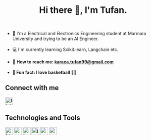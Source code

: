 <h1 align="center"> Hi there 👋, I'm Tufan.</h1>

<br>

<ul>
<li>🏫 I'm a Electrical and Electronics Engineering student at Marmara University and trying to be an AI Engineer.</li>
<br>
<li>💻 I'm currently learning Scikit.learn, Langchain etc.</li>
<br>
<li>📧 <b>How to reach me:<b> <a href="mailto:karaca.tufan99@gmail.com">karaca.tufan99@gmail.com</a></li>
<br>
<li>🕺 Fun fact: I love basketball 🏀🏀</li>
</ul>

## Connect with me
<a href="https://www.linkedin.com/in/tufankaraca/" target="_blank"><img src="https://upload.wikimedia.org/wikipedia/commons/c/ca/LinkedIn_logo_initials.png" alt="linkedin" width="25px"></a>

## Technologies and Tools
<a href="https://www.postgresql.org/" target="_blank"><img src="https://download.logo.wine/logo/PostgreSQL/PostgreSQL-Logo.wine.png" alt="html" width="25px"></a>
<a href="https://www.python.org/" target="_blank"><img src="https://upload.wikimedia.org/wikipedia/commons/thumb/c/c3/Python-logo-notext.svg/165px-Python-logo-notext.svg.png?20250701090410" alt="css" width="25px"></a>
<a href="https://numpy.org/" target="_blank"><img src="https://icon.icepanel.io/Technology/svg/NumPy.svg" alt="bootstrap" width="25px"></a>
<a href="https://pandas.pydata.org/" target="_blank"><img src="https://icon.icepanel.io/Technology/png-shadow-512/Pandas.png" alt="javascript" width="25px"></a>
<a href="https://reactjs.org/" target="_blank"><img src="https://upload.wikimedia.org/wikipedia/commons/a/a7/React-icon.svg" alt="react.js" width="25px"></a>
<a href="https://code.visualstudio.com/" target="_blank"><img src="https://upload.wikimedia.org/wikipedia/commons/9/9a/Visual_Studio_Code_1.35_icon.svg" alt="vs code" width="25px"></a>

